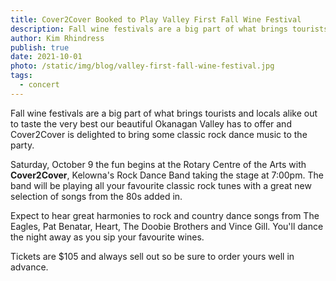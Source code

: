 ```yaml
---
title: Cover2Cover Booked to Play Valley First Fall Wine Festival
description: Fall wine festivals are a big part of what brings tourists and locals alike out to taste the very best our beautiful Okanagan Valley has to offer
author: Kim Rhindress
publish: true
date: 2021-10-01
photo: /static/img/blog/valley-first-fall-wine-festival.jpg
tags:
  - concert
---
```


Fall wine festivals are a big part of what brings tourists and locals alike out to taste the very best our beautiful Okanagan Valley has to offer and Cover2Cover is delighted to bring some classic rock dance music to the party.

Saturday, October 9 the fun begins at the Rotary Centre of the Arts with **Cover2Cover**, Kelowna's Rock Dance Band taking the stage at 7:00pm. The band will be playing all your favourite classic rock tunes with a great new selection of songs from the 80s added in.

Expect to hear great harmonies to rock and country dance songs from The Eagles, Pat Benatar, Heart, The Doobie Brothers and Vince Gill. You'll dance the night away as you sip your favourite wines.

Tickets are $105 and always sell out so be sure to order yours well in advance.
